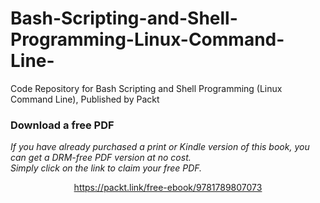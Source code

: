 # Bash-Scripting-and-Shell-Programming-Linux-Command-Line-
Code Repository for Bash Scripting and Shell Programming (Linux Command Line), Published by Packt
### Download a free PDF

 <i>If you have already purchased a print or Kindle version of this book, you can get a DRM-free PDF version at no cost.<br>Simply click on the link to claim your free PDF.</i>
<p align="center"> <a href="https://packt.link/free-ebook/9781789807073">https://packt.link/free-ebook/9781789807073 </a> </p>